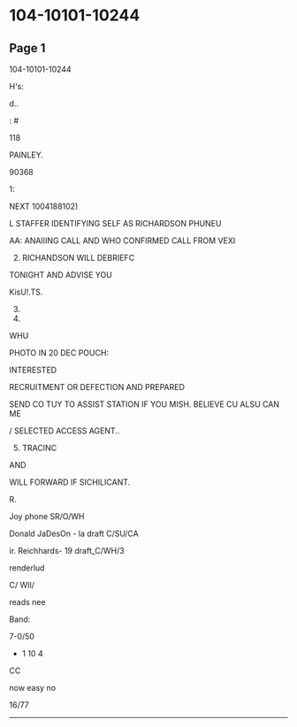 # 104-10101-10244

## Page 1

104-10101-10244

H's:

d..

: #

118

PAINLEY.

90368

1:

NEXT 1004188102)

L STAFFER IDENTIFYING SELF AS RICHARDSON PHUNEU

AA: ANAIIING CALL AND WHO CONFIRMED CALL FROM VEXI

2. RICHANDSON WILL DEBRIEFC

TONIGHT AND ADVISE YOU

KisU!.TS.

3.

4.

WHU

PHOTO IN 20 DEC POUCH:

INTERESTED

RECRUITMENT OR DEFECTION AND PREPARED

SEND CO TUY TO ASSIST STATION IF YOU MISH. BELIEVE CU ALSU CAN ME

/ SELECTED ACCESS AGENT..

5. TRACINC

AND

WILL FORWARD IF SICHILICANT.

R.

Joy phone SR/O/WH

Donald JaDesOn - la draft C/SU/CA

ir. Reichhards- 19 draft_C/WH/3

renderlud

C/ WII/

reads nee

Band:

7-0/50

* 1 10 4

CC

now easy no

16/77

---

